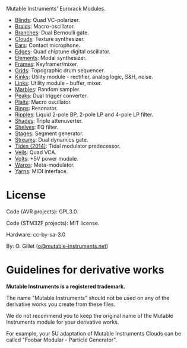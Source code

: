 Mutable Instruments' Eurorack Modules.

* [Blinds](https://mutable-instruments.net/modules/blinds): Quad VC-polarizer.
* [Braids](https://mutable-instruments.net/modules/braids): Macro-oscillator.
* [Branches](https://mutable-instruments.net/modules/branches): Dual Bernoulli gate.
* [Clouds](https://mutable-instruments.net/modules/clouds): Texture synthesizer.
* [Ears](https://mutable-instruments.net/modules/ears): Contact microphone.
* [Edges](https://mutable-instruments.net/modules/edges): Quad chiptune digital oscillator.
* [Elements](https://mutable-instruments.net/modules/elements): Modal synthesizer.
* [Frames](https://mutable-instruments.net/modules/frames): Keyframer/mixer.
* [Grids](https://mutable-instruments.net/modules/grids): Topographic drum sequencer.
* [Kinks](https://mutable-instruments.net/modules/kinks): Utility module - rectifier, analog logic, S&H, noise.
* [Links](https://mutable-instruments.net/modules/links): Utility module - buffer, mixer.
* [Marbles](https://mutable-instruments.net/modules/marbles): Random sampler.
* [Peaks](https://mutable-instruments.net/modules/peaks): Dual trigger converter.
* [Plaits](https://mutable-instruments.net/modules/plaits): Macro oscillator.
* [Rings](https://mutable-instruments.net/modules/rings): Resonator.
* [Ripples](https://mutable-instruments.net/modules/ripples): Liquid 2-pole BP, 2-pole LP and 4-pole LP filter.
* [Shades](https://mutable-instruments.net/modules/shades): Triple attenuverter.
* [Shelves](https://mutable-instruments.net/modules/shelves): EQ filter.
* [Stages](https://mutable-instruments.net/modules/stages): Segment generator.
* [Streams](https://mutable-instruments.net/modules/streams): Dual dynamics gate.
* [Tides (2014)](https://mutable-instruments.net/modules/tides1): Tidal modulator predecessor.
* [Veils](https://mutable-instruments.net/modules/veils): Quad VCA.
* [Volts](https://mutable-instruments.net/modules/volts): +5V power module.
* [Warps](https://mutable-instruments.net/modules/warps): Meta-modulator.
* [Yarns](https://mutable-instruments.net/modules/yarns): MIDI interface.

License
=======

Code (AVR projects): GPL3.0.

Code (STM32F projects): MIT license.

Hardware: cc-by-sa-3.0

By: O. Gillet (o@mutable-instruments.net)

Guidelines for derivative works
===============================

**Mutable Instruments is a registered trademark.**

The name "Mutable Instruments" should not be used on any of the derivative works you create from these files.

We do not recommend you to keep the original name of the Mutable Instruments module for your derivative works.

For example, your 5U adaptation of Mutable Instruments Clouds can be called "Foobar Modular - Particle Generator".
